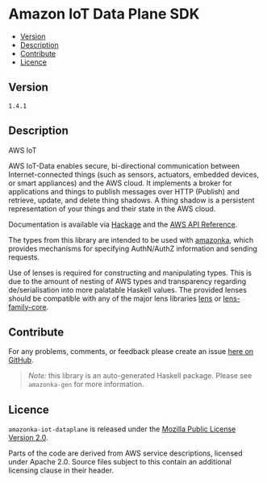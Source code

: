 # Amazon IoT Data Plane SDK

* [Version](#version)
* [Description](#description)
* [Contribute](#contribute)
* [Licence](#licence)


## Version

`1.4.1`


## Description

AWS IoT

AWS IoT-Data enables secure, bi-directional communication between
Internet-connected things (such as sensors, actuators, embedded devices,
or smart appliances) and the AWS cloud. It implements a broker for
applications and things to publish messages over HTTP (Publish) and
retrieve, update, and delete thing shadows. A thing shadow is a
persistent representation of your things and their state in the AWS
cloud.

Documentation is available via [Hackage](http://hackage.haskell.org/package/amazonka-iot-dataplane)
and the [AWS API Reference](https://aws.amazon.com/documentation/).

The types from this library are intended to be used with [amazonka](http://hackage.haskell.org/package/amazonka),
which provides mechanisms for specifying AuthN/AuthZ information and sending requests.

Use of lenses is required for constructing and manipulating types.
This is due to the amount of nesting of AWS types and transparency regarding
de/serialisation into more palatable Haskell values.
The provided lenses should be compatible with any of the major lens libraries
[lens](http://hackage.haskell.org/package/lens) or [lens-family-core](http://hackage.haskell.org/package/lens-family-core).

## Contribute

For any problems, comments, or feedback please create an issue [here on GitHub](https://github.com/brendanhay/amazonka/issues).

> _Note:_ this library is an auto-generated Haskell package. Please see `amazonka-gen` for more information.


## Licence

`amazonka-iot-dataplane` is released under the [Mozilla Public License Version 2.0](http://www.mozilla.org/MPL/).

Parts of the code are derived from AWS service descriptions, licensed under Apache 2.0.
Source files subject to this contain an additional licensing clause in their header.
